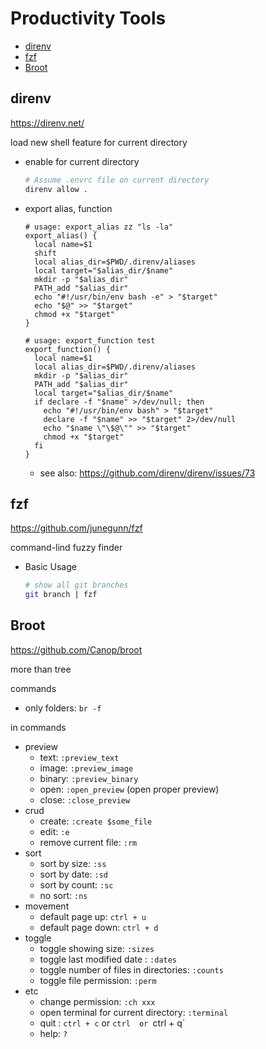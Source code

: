 # Productivity Tools

- [direnv](#direnv)
- [fzf](#fzf)
- [Broot](#broot)

## direnv

https://direnv.net/

load new shell feature for current directory

- enable for current directory
  ```sh
  # Assume .envrc file on current directory
  direnv allow .
  ```
- export alias, function 
  ```
  # usage: export_alias zz "ls -la"
  export_alias() {
    local name=$1
    shift
    local alias_dir=$PWD/.direnv/aliases
    local target="$alias_dir/$name"
    mkdir -p "$alias_dir"
    PATH_add "$alias_dir"
    echo "#!/usr/bin/env bash -e" > "$target"
    echo "$@" >> "$target"
    chmod +x "$target"
  }

  # usage: export_function test
  export_function() {
    local name=$1
    local alias_dir=$PWD/.direnv/aliases
    mkdir -p "$alias_dir"
    PATH_add "$alias_dir"
    local target="$alias_dir/$name"
    if declare -f "$name" >/dev/null; then
      echo "#!/usr/bin/env bash" > "$target"
      declare -f "$name" >> "$target" 2>/dev/null
      echo "$name \"\$@\"" >> "$target"
      chmod +x "$target"
    fi
  }
  ```
  - see also: https://github.com/direnv/direnv/issues/73

## fzf

https://github.com/junegunn/fzf

command-lind fuzzy finder

- Basic Usage
  ```sh
  # show all git branches
  git branch | fzf
  ```

## Broot

https://github.com/Canop/broot

more than tree

commands

- only folders: `br -f`

in commands

- preview
  - text: `:preview_text`
  - image: `:preview_image`
  - binary: `:preview_binary`
  - open: `:open_preview` (open proper preview)
  - close: `:close_preview`
- crud
  - create: `:create $some_file`
  - edit: `:e`
  - remove current file: `:rm`
- sort
  - sort by size: `:ss`
  - sort by date: `:sd`
  - sort by count: `:sc`
  - no sort: `:ns`
- movement
  - default page up: `ctrl + u`
  - default page down: `ctrl + d`
- toggle
  - toggle showing size: `:sizes`
  - toggle last modified date : `:dates`
  - toggle number of files in directories: `:counts`
  - toggle file permission: `:perm`
- etc
  - change permission: `:ch xxx`
  - open terminal for current directory: `:terminal`
  - quit : `ctrl + c` or `ctrl  or `ctrl + q`
  - help: `?`
